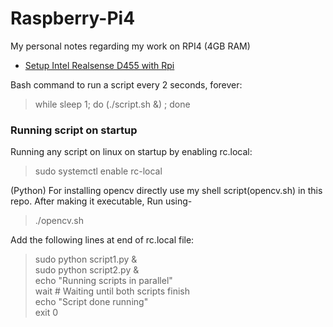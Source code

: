 # Raspberry-Pi4
My personal notes regarding my work on RPI4 (4GB RAM)

- [Setup Intel Realsense D455 with Rpi](https://github.com/Shaxpy/Intel_Realsense_D455)

Bash command to run a script every 2 seconds, forever:
> while sleep 1; do (./script.sh &) ; done
### Running script on startup
Running any script on linux on startup by enabling rc.local:
> sudo systemctl enable rc-local <br>


(Python) For installing opencv directly use my shell script(opencv.sh) in this repo.
After making it executable, Run using-

> ./opencv.sh <br>

Add the following lines at end of rc.local file: 
> sudo python script1.py & <br>
> sudo python script2.py & <br>
> echo "Running scripts in parallel" <br>
> wait # Waiting until both scripts finish <br>
> echo "Script done running" <br>
> exit 0
